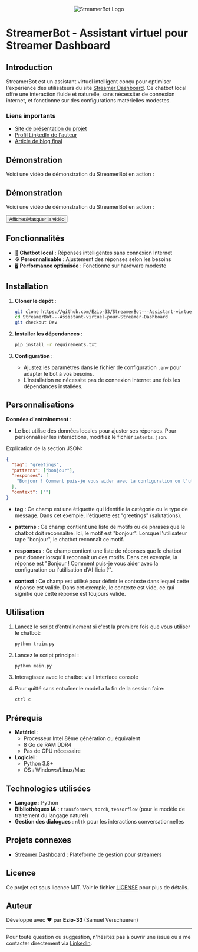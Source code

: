 <p align="center">
   <img src="https://presentation-streamerbot.netlify.app/img/streamerbot_logo.png" alt="StreamerBot Logo">
</p>

# StreamerBot - Assistant virtuel pour Streamer Dashboard

## Introduction

StreamerBot est un assistant virtuel intelligent conçu pour optimiser l'expérience des utilisateurs du site [Streamer Dashboard](https://streamer-dashboard.ailicia.live/signup?via=ref-ezio_33). Ce chatbot local offre une interaction fluide et naturelle, sans nécessiter de connexion internet, et fonctionne sur des configurations matérielles modestes.

### Liens importants

- [Site de présentation du projet](https://presentation-streamerbot.netlify.app)
- [Profil LinkedIn de l'auteur](www.linkedin.com/in/samuel-verschueren)
- [Article de blog final](https://www.linkedin.com/pulse/streamerbot-un-assistant-virtuel-intelligent-pour-des-verschueren-xub3e/?trackingId=1hJ4av66R4uFJ9VsSQuDbQ%3D%3D)

## Démonstration

Voici une vidéo de démonstration du StreamerBot en action :

## Démonstration

Voici une vidéo de démonstration du StreamerBot en action :

<button onclick="document.getElementById('demoVideo').style.display = document.getElementById('demoVideo').style.display === 'none' ? 'block' : 'none';">Afficher/Masquer la vidéo</button>

<div id="demoVideo" style="display: none;">
  <video width="600" controls>
    <source src="https://presentation-streamerbot.netlify.app/videos/Feedback.mp4" type="video/mp4">
    Votre navigateur ne supporte pas la vidéo.
  </video>
</div>

## Fonctionnalités

- 💬 **Chatbot local** : Réponses intelligentes sans connexion Internet
- ⚙️ **Personnalisable** : Ajustement des réponses selon les besoins
- 🖥️ **Performance optimisée** : Fonctionne sur hardware modeste

## Installation

1. **Cloner le dépôt** :

   ```bash
   git clone https://github.com/Ezio-33/StreamerBot---Assistant-virtuel-pour-Streamer-Dashboard.git
   cd StreamerBot---Assistant-virtuel-pour-Streamer-Dashboard
   git checkout Dev
   ```

2. **Installer les dépendances** :

   ```bash
   pip install -r requirements.txt
   ```

3. **Configuration** :
   - Ajustez les paramètres dans le fichier de configuration `.env` pour adapter le bot à vos besoins.
   - L'installation ne nécessite pas de connexion Internet une fois les dépendances installées.

## Personnalisations

**Données d'entraînement** :

- Le bot utilise des données locales pour ajuster ses réponses. Pour personnaliser les interactions, modifiez le fichier `intents.json`.

Explication de la section JSON:

```json
{
  "tag": "greetings",
  "patterns": ["bonjour"],
  "responses": [
    "Bonjour ! Comment puis-je vous aider avec la configuration ou l'utilisation d'AI-licia ?"
  ],
  "context": [""]
}
```

- **tag** : Ce champ est une étiquette qui identifie la catégorie ou le type de message. Dans cet exemple, l'étiquette est "greetings" (salutations).

- **patterns** : Ce champ contient une liste de motifs ou de phrases que le chatbot doit reconnaître. Ici, le motif est "bonjour". Lorsque l'utilisateur tape "bonjour", le chatbot reconnaît ce motif.

- **responses** : Ce champ contient une liste de réponses que le chatbot peut donner lorsqu'il reconnaît un des motifs. Dans cet exemple, la réponse est "Bonjour ! Comment puis-je vous aider avec la configuration ou l'utilisation d'AI-licia ?".

- **context** : Ce champ est utilisé pour définir le contexte dans lequel cette réponse est valide. Dans cet exemple, le contexte est vide, ce qui signifie que cette réponse est toujours valide.

## Utilisation

1. Lancez le script d’entraînement si c'est la premiere fois que vous utiliser le chatbot:
   ```bash
   python train.py
   ```
2. Lancez le script principal :
   ```bash
   python main.py
   ```
3. Interagissez avec le chatbot via l'interface console

4. Pour quitté sans entraîner le model a la fin de la session faire:
   ```bash
   ctrl c
   ```

## Prérequis

- **Matériel** :
  - Processeur Intel 8ème génération ou équivalent
  - 8 Go de RAM DDR4
  - Pas de GPU nécessaire
- **Logiciel** :
  - Python 3.8+
  - OS : Windows/Linux/Mac

## Technologies utilisées

- **Langage** : Python
- **Bibliothèques IA** : `transformers`, `torch`, `tensorflow` (pour le modèle de traitement du langage naturel)
- **Gestion des dialogues** : `nltk` pour les interactions conversationnelles

## Projets connexes

- [Streamer Dashboard](https://streamer-dashboard.ailicia.live/signup?via=ref-ezio_33) : Plateforme de gestion pour streamers

## Licence

Ce projet est sous licence MIT. Voir le fichier [LICENSE](LICENSE) pour plus de détails.

## Auteur

Développé avec ❤️ par **Ezio-33** (Samuel Verschueren)

---

Pour toute question ou suggestion, n'hésitez pas à ouvrir une issue ou à me contacter directement via [LinkedIn](www.linkedin.com/in/samuel-verschueren).
